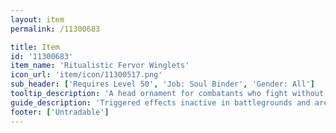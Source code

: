 ```yaml
---
layout: item
permalink: /11300683

title: Item
id: '11300683'
item_name: 'Ritualistic Fervor Winglets'
icon_url: 'item/icon/11300517.png'
sub_header: ['Requires Level 50', 'Job: Soul Binder', 'Gender: All']
tooltip_description: 'A head ornament for combatants who fight without fear or hesitation.'
guide_description: 'Triggered effects inactive in battlegrounds and arenas.'
footer: ['Untradable']
---
```

